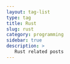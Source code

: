 ```yaml
---
layout: tag-list
type: tag
title: Rust
slug: rust
category: programming
sidebar: true
description: >
   Rust related posts
---
```

